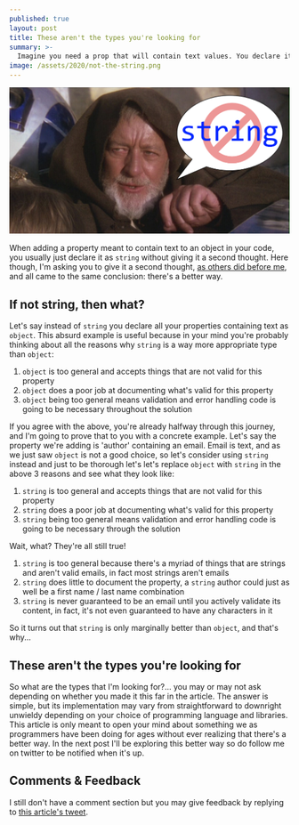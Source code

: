 ```yaml
---
published: true
layout: post
title: These aren't the types you're looking for
summary: >-
  Imagine you need a prop that will contain text values. You declare it as string, right? Wrong!&nbsp;&#x1F631;
image: /assets/2020/not-the-string.png
---
```


![splash](/assets/2020/not-the-string.png)

When adding a property meant to contain text to an object in your code, you usually just declare it as `string` without giving it a second thought. Here though, I'm asking you to give it a second thought, [as others did before me](https://fsharpforfunandprofit.com/posts/designing-with-types-intro/), and all came to the same conclusion: there's a better way.

## If not string, then what?

Let's say instead of `string` you declare all your properties containing text as `object`. This absurd example is useful because in your mind you're probably thinking about all the reasons why `string` is a way more appropriate type than `object`:

1. `object` is too general and accepts things that are not valid for this property
2. `object` does a poor job at documenting what's valid for this property
3. `object` being too general means validation and error handling code is going to be necessary throughout the solution

If you agree with the above, you're already halfway through this journey, and I'm going to prove that to you with a concrete example. Let's say the property we're adding is 'author' containing an email. Email is text, and as we just saw `object` is not a good choice, so let's consider using `string` instead and just to be thorough let's let's replace `object` with `string` in the above 3 reasons and see what they look like:

1. `string` is too general and accepts things that are not valid for this property
2. `string` does a poor job at documenting what's valid for this property
3. `string` being too general means validation and error handling code is going to be necessary through the solution

Wait, what? They're all still true!

1. `string` is too general because there's a myriad of things that are strings and aren't valid emails, in fact most strings aren't emails
2. `string` does little to document the property, a `string` author could just as well be a first name / last name combination
3. `string` is never guaranteed to be an email until you actively validate its content, in fact, it's not even guaranteed to have any characters in it

So it turns out that `string` is only marginally better than `object`, and that's why...

## These aren't the types you're looking for

So what are the types that I'm looking for?... you may or may not ask depending on whether you made it this far in the article. The answer is simple, but its implementation may vary from straightforward to downright unwieldy depending on your choice of programming language and libraries. This article is only meant to open your mind about something we as programmers have been doing for ages without ever realizing that there's a better way. In the next post I'll be exploring this better way so do follow me on twitter to be notified when it's up.

## Comments & Feedback

I still don't have a comment section but you may give feedback by replying to [this article's tweet](https://twitter.com/fishyrock/status/1235169846083694592).
